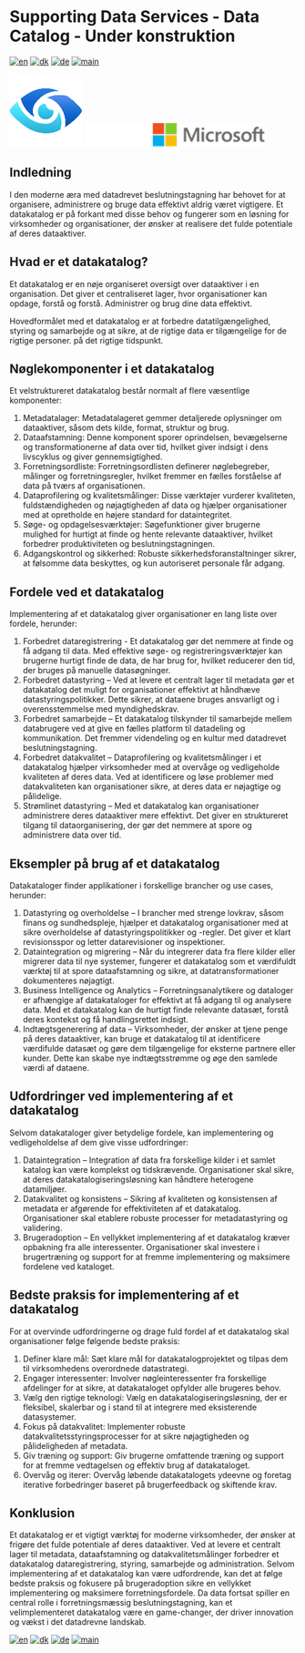 # Supporting Data Services - Data Catalog - Under konstruktion

[![en](https://img.shields.io/badge/lang-en-red.svg)](DataCatalog.md)
[![dk](https://img.shields.io/badge/lang-dk-green.svg)](DataCatalog-da.md)
[![de](https://img.shields.io/badge/lang-de-yellow.svg)](DataCatalog-de.md)
[![main](https://img.shields.io/badge/main-document-blue.svg)](../../README.md)

![purview](../../images/purview.png)        ![microsoft](../../images/microsoft.png)

## Indledning

I den moderne æra med datadrevet beslutningstagning har behovet for at organisere, administrere og bruge data effektivt aldrig været vigtigere.
Et datakatalog er på forkant med disse behov og fungerer som en løsning for virksomheder og organisationer, der ønsker at realisere det fulde potentiale af deres dataaktiver.

## Hvad er et datakatalog?

Et datakatalog er en nøje organiseret oversigt over dataaktiver i en organisation. Det giver et centraliseret lager, hvor organisationer kan opdage, forstå og forstå.
Administrer og brug dine data effektivt.

Hovedformålet med et datakatalog er at forbedre datatilgængelighed, styring og samarbejde og at sikre, at de rigtige data er tilgængelige for de rigtige personer.
på det rigtige tidspunkt.

## Nøglekomponenter i et datakatalog

Et velstruktureret datakatalog består normalt af flere væsentlige komponenter:

1) Metadatalager: Metadatalageret gemmer detaljerede oplysninger om dataaktiver, såsom dets kilde, format, struktur og brug.
2) Dataafstamning: Denne komponent sporer oprindelsen, bevægelserne og transformationerne af data over tid, hvilket giver indsigt i dens livscyklus og giver gennemsigtighed.
3) Forretningsordliste: Forretningsordlisten definerer nøglebegreber, målinger og forretningsregler, hvilket fremmer en fælles forståelse af data på tværs af organisationen.
4) Dataprofilering og kvalitetsmålinger: Disse værktøjer vurderer kvaliteten, fuldstændigheden og nøjagtigheden af data og hjælper organisationer med at opretholde en højere standard for dataintegritet.
5) Søge- og opdagelsesværktøjer: Søgefunktioner giver brugerne mulighed for hurtigt at finde og hente relevante dataaktiver, hvilket forbedrer produktiviteten og beslutningstagningen.
6) Adgangskontrol og sikkerhed: Robuste sikkerhedsforanstaltninger sikrer, at følsomme data beskyttes, og kun autoriseret personale får adgang.

## Fordele ved et datakatalog

Implementering af et datakatalog giver organisationer en lang liste over fordele, herunder:

1) Forbedret dataregistrering - Et datakatalog gør det nemmere at finde og få adgang til data. Med effektive søge- og registreringsværktøjer kan brugerne hurtigt finde de data, de har brug for, hvilket reducerer den tid, der bruges på manuelle datasøgninger.
2) Forbedret datastyring – Ved at levere et centralt lager til metadata gør et datakatalog det muligt for organisationer effektivt at håndhæve datastyringspolitikker. Dette sikrer, at dataene bruges ansvarligt og i overensstemmelse med myndighedskrav.
3) Forbedret samarbejde – Et datakatalog tilskynder til samarbejde mellem databrugere ved at give en fælles platform til datadeling og kommunikation. Det fremmer videndeling og en kultur med datadrevet beslutningstagning.
4) Forbedret datakvalitet – Dataprofilering og kvalitetsmålinger i et datakatalog hjælper virksomheder med at overvåge og vedligeholde kvaliteten af deres data. Ved at identificere og løse problemer med datakvaliteten kan organisationer sikre, at deres data er nøjagtige og pålidelige.
5) Strømlinet datastyring – Med et datakatalog kan organisationer administrere deres dataaktiver mere effektivt. Det giver en struktureret tilgang til dataorganisering, der gør det nemmere at spore og administrere data over tid.

## Eksempler på brug af et datakatalog

Datakataloger finder applikationer i forskellige brancher og use cases, herunder:

1) Datastyring og overholdelse – I brancher med strenge lovkrav, såsom finans og sundhedspleje, hjælper et datakatalog organisationer med at sikre overholdelse af datastyringspolitikker og -regler. Det giver et klart revisionsspor og letter datarevisioner og inspektioner.
2) Dataintegration og migrering – Når du integrerer data fra flere kilder eller migrerer data til nye systemer, fungerer et datakatalog som et værdifuldt værktøj til at spore dataafstamning og sikre, at datatransformationer dokumenteres nøjagtigt.
3) Business Intelligence og Analytics – Forretningsanalytikere og dataloger er afhængige af datakataloger for effektivt at få adgang til og analysere data. Med et datakatalog kan de hurtigt finde relevante datasæt, forstå deres kontekst og få handlingsrettet indsigt.
4) Indtægtsgenerering af data – Virksomheder, der ønsker at tjene penge på deres dataaktiver, kan bruge et datakatalog til at identificere værdifulde datasæt og gøre dem tilgængelige for eksterne partnere eller kunder. Dette kan skabe nye indtægtsstrømme og øge den samlede værdi af dataene.

## Udfordringer ved implementering af et datakatalog

Selvom datakataloger giver betydelige fordele, kan implementering og vedligeholdelse af dem give visse udfordringer:

1) Dataintegration – Integration af data fra forskellige kilder i et samlet katalog kan være komplekst og tidskrævende. Organisationer skal sikre, at deres datakatalogiseringsløsning kan håndtere heterogene datamiljøer.
2) Datakvalitet og konsistens – Sikring af kvaliteten og konsistensen af metadata er afgørende for effektiviteten af et datakatalog. Organisationer skal etablere robuste processer for metadatastyring og validering.
3) Brugeradoption – En vellykket implementering af et datakatalog kræver opbakning fra alle interessenter. Organisationer skal investere i brugertræning og support for at fremme implementering og maksimere fordelene ved kataloget.

## Bedste praksis for implementering af et datakatalog

For at overvinde udfordringerne og drage fuld fordel af et datakatalog skal organisationer følge følgende bedste praksis:

1) Definer klare mål: Sæt klare mål for datakatalogprojektet og tilpas dem til virksomhedens overordnede datastrategi.
2) Engager interessenter: Involver nøgleinteressenter fra forskellige afdelinger for at sikre, at datakataloget opfylder alle brugeres behov.
3) Vælg den rigtige teknologi: Vælg en datakatalogiseringsløsning, der er fleksibel, skalerbar og i stand til at integrere med eksisterende datasystemer.
4) Fokus på datakvalitet: Implementer robuste datakvalitetsstyringsprocesser for at sikre nøjagtigheden og pålideligheden af metadata.
5) Giv træning og support: Giv brugerne omfattende træning og support for at fremme vedtagelsen og effektiv brug af datakataloget.
6) Overvåg og iterer: Overvåg løbende datakatalogets ydeevne og foretag iterative forbedringer baseret på brugerfeedback og skiftende krav.

## Konklusion

Et datakatalog er et vigtigt værktøj for moderne virksomheder, der ønsker at frigøre det fulde potentiale af deres dataaktiver. Ved at levere et centralt lager til metadata, dataafstamning og datakvalitetsmålinger forbedrer et datakatalog dataregistrering, styring, samarbejde og administration. Selvom implementering af et datakatalog kan være udfordrende, kan det at følge bedste praksis og fokusere på brugeradoption sikre en vellykket implementering og maksimere forretningsfordele. Da data fortsat spiller en central rolle i forretningsmæssig beslutningstagning, kan et velimplementeret datakatalog være en game-changer, der driver innovation og vækst i det datadrevne landskab.



[![en](https://img.shields.io/badge/lang-en-red.svg)](DataCatalog.md)
[![dk](https://img.shields.io/badge/lang-dk-green.svg)](DataCatalog-da.md)
[![de](https://img.shields.io/badge/lang-de-yellow.svg)](DataCatalog-de.md)
[![main](https://img.shields.io/badge/main-document-blue.svg)](../../README.md)
